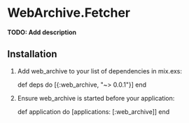 # WebArchive.Fetcher

**TODO: Add description**

## Installation

  1. Add web_archive to your list of dependencies in mix.exs:

        def deps do
          [{:web_archive, "~> 0.0.1"}]
        end

  2. Ensure web_archive is started before your application:

        def application do
          [applications: [:web_archive]]
        end
